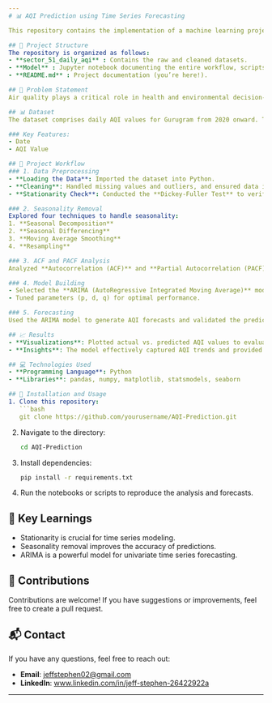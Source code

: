 ```yaml
---  
# 📊 AQI Prediction using Time Series Forecasting  

This repository contains the implementation of a machine learning project aimed at forecasting the Air Quality Index (AQI) of Gurugram from 2020 to the present. The project employs time series analysis techniques to clean, analyze, and model the data for accurate predictions.  

## 📁 Project Structure  
The repository is organized as follows:  
- **sector_51_daily_aqi** : Contains the raw and cleaned datasets.  
- **Model** : Jupyter notebook documenting the entire workflow, scripts for data cleaning, feature engineering, and model building.  
- **README.md** : Project documentation (you’re here!).  

## 📝 Problem Statement  
Air quality plays a critical role in health and environmental decision-making. Predicting AQI helps in proactive planning and mitigation of air pollution effects. This project aims to forecast AQI values using historical data from 2020 to the present, employing time series models to uncover trends, seasonality, and other patterns.  

## 📊 Dataset  
The dataset comprises daily AQI values for Gurugram from 2020 onward. The data was acquired from reliable sources, cleaned, and preprocessed for analysis.  

### Key Features:  
- Date  
- AQI Value  

## 🚀 Project Workflow  
### 1. Data Preprocessing  
- **Loading the Data**: Imported the dataset into Python.  
- **Cleaning**: Handled missing values and outliers, and ensured data integrity.  
- **Stationarity Check**: Conducted the **Dickey-Fuller Test** to verify stationarity. While the mean and variance were constant, seasonality was evident in the data.  

### 2. Seasonality Removal  
Explored four techniques to handle seasonality:  
1. **Seasonal Decomposition**  
2. **Seasonal Differencing**  
3. **Moving Average Smoothing**  
4. **Resampling**  

### 3. ACF and PACF Analysis  
Analyzed **Autocorrelation (ACF)** and **Partial Autocorrelation (PACF)** plots to determine lag values and relationships in the data.  

### 4. Model Building  
- Selected the **ARIMA (AutoRegressive Integrated Moving Average)** model based on the data analysis.  
- Tuned parameters (p, d, q) for optimal performance.  

### 5. Forecasting  
Used the ARIMA model to generate AQI forecasts and validated the predictions using appropriate metrics.  

## 📈 Results  
- **Visualizations**: Plotted actual vs. predicted AQI values to evaluate model performance.  
- **Insights**: The model effectively captured AQI trends and provided actionable forecasts.  

## 💻 Technologies Used  
- **Programming Language**: Python  
- **Libraries**: pandas, numpy, matplotlib, statsmodels, seaborn  

## 🔧 Installation and Usage  
1. Clone this repository:  
   ```bash  
   git clone https://github.com/yourusername/AQI-Prediction.git  
   ```  
2. Navigate to the directory:  
   ```bash  
   cd AQI-Prediction  
   ```  
3. Install dependencies:  
   ```bash  
   pip install -r requirements.txt  
   ```  
4. Run the notebooks or scripts to reproduce the analysis and forecasts.  

## 🌟 Key Learnings  
- Stationarity is crucial for time series modeling.  
- Seasonality removal improves the accuracy of predictions.  
- ARIMA is a powerful model for univariate time series forecasting.  

## 🤝 Contributions  
Contributions are welcome! If you have suggestions or improvements, feel free to create a pull request.  

## 📬 Contact  
If you have any questions, feel free to reach out:  
- **Email**: jeffstephen02@gmail.com  
- **LinkedIn**: www.linkedin.com/in/jeff-stephen-26422922a  

---
```

